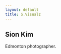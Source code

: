 ```yaml
---
layout: default
title: S.Visualz
---
```


<div class="home-bg-img">

<div id="home-caption">
  <h2 class="subtitle">Sion Kim</h2>
  <p>Edmonton photographer.</p>
</div>

</div>
<!-- 
<div id="galleryLink" class="nav-container">
  <a href="{{ site.url }}/gallery.html" class="nav-link">Gallery</a>
</div>

<div id="blogLink" class="nav-container">
  <a href="{{ site.url }}/blog.html" class="nav-link">Blog</a>
</div>

-->